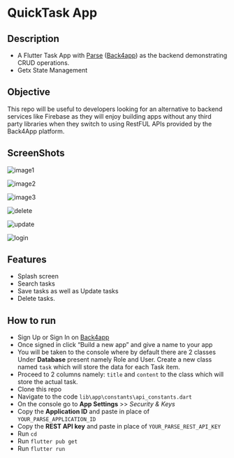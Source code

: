 # QuickTask App

## Description
* A Flutter Task App with [Parse](https://parseplatform.org/) ([Back4app](https://back4app.com)) as the backend demonstrating CRUD operations.
* Getx State Management
 
## Objective
 This repo will be useful to developers looking for an alternative to backend services like Firebase as they will enjoy building apps without any third party libraries when they switch to using RestFUL APIs provided by the Back4App platform.


## ScreenShots

![image1](https://github.com/user-attachments/assets/2cb98893-9f43-4858-ae1e-9d9d7306ea8d)

![image2](https://github.com/user-attachments/assets/f9ed0521-8a8a-4a00-92cd-898042a61e39)

![image3](https://github.com/user-attachments/assets/2ba471ac-4af7-4fde-8369-3e31aa28fa7d)

![delete](https://github.com/user-attachments/assets/b0031bf4-efe0-4e31-b29e-872dd9892d10)

![update](https://github.com/user-attachments/assets/1c171d7d-5b00-48f4-bb18-725116b58273)

![login](https://github.com/user-attachments/assets/20e118d7-fa89-4df0-9c28-02e980f3d886)

## Features
* Splash screen
* Search tasks
* Save tasks as well as Update tasks
* Delete tasks.

## How to run
* Sign Up or Sign In on [Back4app](https://back4app.com)
* Once signed in click “Build a new app” and give a name to your app
* You will be taken to the console where by default there are 2 classes Under **Database** present namely Role and User. Create a new class named `task` which will store the data for each Task item.
* Proceed to 2 columns namely: `title` and `content` to the class which will store the actual task.
* Clone this repo
* Navigate to the code `lib\app\constants\api_constants.dart`
* On the console go to **App Settings** >> *Security & Keys*
* Copy the **Application ID** and paste in place of `YOUR_PARSE_APPLICATION_ID`
* Copy the **REST API key** and paste in place of `YOUR_PARSE_REST_API_KEY`
* Run `cd`
* Run `flutter pub get`
* Run `flutter run`
